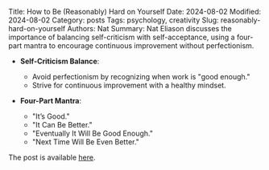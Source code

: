Title: How to Be (Reasonably) Hard on Yourself
Date: 2024-08-02
Modified: 2024-08-02
Category: posts
Tags: psychology, creativity
Slug: reasonably-hard-on-yourself
Authors: Nat
Summary: Nat Eliason discusses the importance of balancing self-criticism with self-acceptance, using a four-part mantra to encourage continuous improvement without perfectionism.

- **Self-Criticism Balance**: 
  - Avoid perfectionism by recognizing when work is "good enough."
  - Strive for continuous improvement with a healthy mindset.

- **Four-Part Mantra**:
  - "It’s Good."
  - "It Can Be Better."
  - "Eventually It Will Be Good Enough."
  - "Next Time Will Be Even Better."

The post is available [here](https://blog.nateliason.com/p/reasonably-hard-on-yourself).
